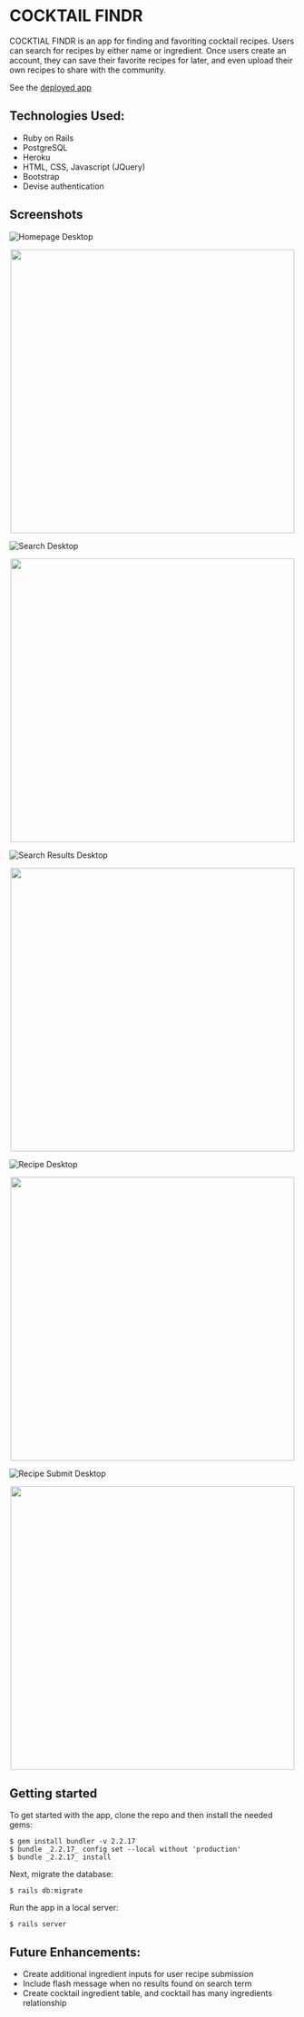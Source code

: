 # COCKTAIL FINDR

COCKTIAL FINDR is an app for finding and favoriting cocktail recipes. Users can search for recipes by either name or ingredient. Once users create an account, they can save their favorite recipes for later, and even upload their own recipes to share with the community.

See the [deployed app](https://cocktailfindr.herokuapp.com/)

## Technologies Used:

- Ruby on Rails
- PostgreSQL
- Heroku
- HTML, CSS, Javascript (JQuery)
- Bootstrap
- Devise authentication

## Screenshots

![Homepage Desktop](app/assets/images/home_view_desktop.png)

<p align="center">
<img src="app/assets/images/home_view_mobile.png"  height="500">
</p>

![Search Desktop](app/assets/images/search_view_desktop.png)

<p align="center">
<img src="app/assets/images/search_view_mobile.png"  height="500">
</p>

![Search Results Desktop](app/assets/images/search_results_view_desktop.png)

<p align="center">
<img src="app/assets/images/search_results_view_mobile.png"  height="500">
</p>

![Recipe Desktop](app/assets/images/cocktail_recipe_view_desktop.png)

<p align="center">
<img src="app/assets/images/cocktail_recipe_view_mobile.png"  height="500">
</p>

![Recipe Submit Desktop](app/assets/images/submit_recipe_view_desktop.png)

<p align="center">
<img src="app/assets/images/submit_recipe_view_mobile.png"  height="500">
</p>

## Getting started

To get started with the app, clone the repo and then install the needed gems:

```
$ gem install bundler -v 2.2.17
$ bundle _2.2.17_ config set --local without 'production'
$ bundle _2.2.17_ install
```

Next, migrate the database:

```
$ rails db:migrate
```

Run the app in a local server:

```
$ rails server
```

## Future Enhancements:

- Create additional ingredient inputs for user recipe submission
- Include flash message when no results found on search term
- Create cocktail ingredient table, and cocktail has many ingredients relationship
